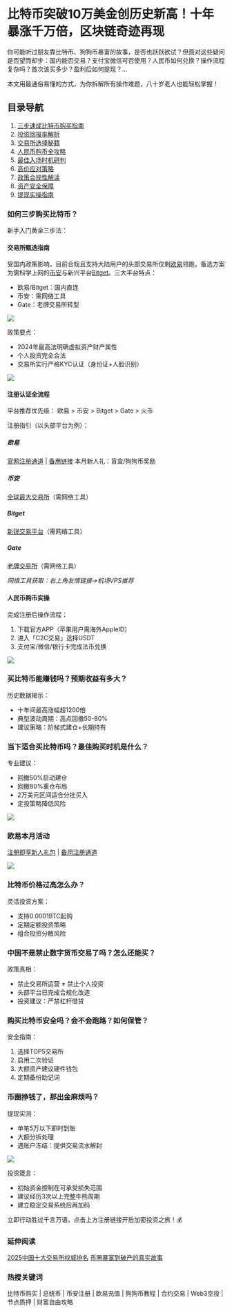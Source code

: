 # 比特币突破10万美金创历史新高！十年暴涨千万倍，区块链奇迹再现

你可能听过朋友靠比特币、狗狗币暴富的故事，是否也跃跃欲试？但面对这些疑问是否望而却步：国内能否交易？支付宝微信可否使用？人民币如何兑换？操作流程复杂吗？首次该买多少？盈利后如何提现？...

本文用最通俗易懂的方式，为你拆解所有操作难题，八十岁老人也能轻松掌握！

## 目录导航

1. [三步速成比特币购买指南](#如何三步购买比特币)
2. [投资回报率解析](#买比特币能赚钱吗预期收益有多大)
3. [交易所选择秘籍](#交易所怎么选)
4. [人民币购币全攻略](#人民币如何购买比特币或者狗狗币)
5. [最佳入场时机研判](#当下适合买比特币吗最佳购买时机是什么)
6. [高价应对策略](#比特币价格过高怎么办)
7. [政策合规性解读](#中国不是禁止数字货币交易了吗怎么还能买)
8. [资产安全保障](#购买比特币安全吗会不会跑路如何保管)
9. [提现实操指南](#币圈挣钱了那出金麻烦吗)

### 如何三步购买比特币？

新手入门黄金三步法：

#### 交易所甄选指南
受国内政策影响，目前合规且支持大陆用户的头部交易所仅剩[欧易](https://www.chouyi.world/zh-hans/join/18639032)领跑，备选方案为需科学上网的[币安](https://accounts.binance.com/zh-CN/register?ref=36457687)与新兴平台[Bitget](https://www.bitget.com/zh-CN/referral/register?from=referral&clacCode=VRNEYUTR)。三大平台特点：
- 欧易/Bitget：国内直连
- 币安：需网络工具
- Gate：老牌交易所转型

![](https://ac63e02.webp.li/ouyi-binance-bitget.png)

政策要点：
- 2024年最高法明确虚拟资产财产属性
- 个人投资完全合法
- 交易所实行严格KYC认证（身份证+人脸识别）

![](https://ac63e02.webp.li/ouyi-zhifubao-002.png)

#### 注册认证全流程

平台推荐优先级：
欧易 > 币安 > Bitget > Gate > 火币

注册指引（以头部平台为例）：

##### 欧易
[官网注册通道](https://www.chouyi.world/zh-hans/join/18639032) | [备用链接](https://www.okx.com/zh-hans/join/74873351)
本月新人礼：盲盒/狗狗币奖励

##### 币安
[全球最大交易所](https://accounts.binance.com/zh-CN/register?ref=36457687)（需网络工具）

##### Bitget
[新锐交易平台](https://www.bitget.com/zh-CN/referral/register?from=referral&clacCode=VRNEYUTR)（需网络工具）

##### Gate
[老牌交易所](https://www.gate.io/signup/A1ERAQ?ref_type=103)（需网络工具）

*网络工具获取：右上角友情链接→机场VPS推荐*

#### 人民币购币实操

完成注册后操作流程：
1. 下载官方APP（苹果用户需海外AppleID）
2. 进入「C2C交易」选择USDT
3. 支付宝/微信/银行卡完成法币兑换

![](https://ac63e02.webp.li/ouyichongzhi.png)

### 买比特币能赚钱吗？预期收益有多大？

历史数据揭示：
- 十年间最高涨幅超1200倍
- 典型波动周期：高点回撤50-80%
- 建议策略：阶梯式建仓+长期持有

### 当下适合买比特币吗？最佳购买时机是什么？

专业建议：
- 回撤50%启动建仓
- 回撤80%重仓布局
- 2万美元区间适合分批买入
- 定投策略降低风险

![](https://ac63e02.webp.li/btc-quxian.png)

### 欧易本月活动
[注册即享新人礼包](https://www.okx.com/zh-hans/join/74873351) | [备用注册通道](https://www.chouyi.world/zh-hans/join/18639032)

[![](https://fe095ec.webp.li/top-10-exchanges-001.jpg)](https://www.chouyi.world/zh-hans/join/18639032)

### 比特币价格过高怎么办？

灵活投资方案：
- 支持0.0001BTC起购
- 定期定额投资策略
- 组合投资分散风险

### 中国不是禁止数字货币交易了吗？怎么还能买？

政策真相：
- 禁止交易所运营 ≠ 禁止个人投资
- 头部平台已完成合规化改造
- 投资建议：严禁杠杆借贷

### 购买比特币安全吗？会不会跑路？如何保管？

安全指南：
1. 选择TOP5交易所
2. 启用二次验证
3. 大额资产建议硬件钱包
4. 定期备份助记词

### 币圈挣钱了，那出金麻烦吗？

提现实测：
- 单笔5万以下即时到账
- 大额分拆处理
- 遇账户冻结：提供交易流水解封

![](https://ac63e02.webp.li/chujin.jpg)

投资箴言：
- 初始资金控制在可承受损失范围
- 建议经历3次以上完整牛熊周期
- 建立稳定交易系统后再加码

立即行动胜过千言万语，点击上方注册链接开启加密投资之旅！💰

### 延伸阅读
[2025中国十大交易所权威排名](https://btc8848.com/top-10-exchanges/)
[币圈暴富到破产的真实故事](https://heiyetouzi.xyz/biquanstory001/)

### 热搜关键词
比特币购买 | 总统币 | 币安注册 | 欧易充值 | 狗狗币教程 | 合约交易 | Web3空投 | 节点质押 | 财富自由攻略